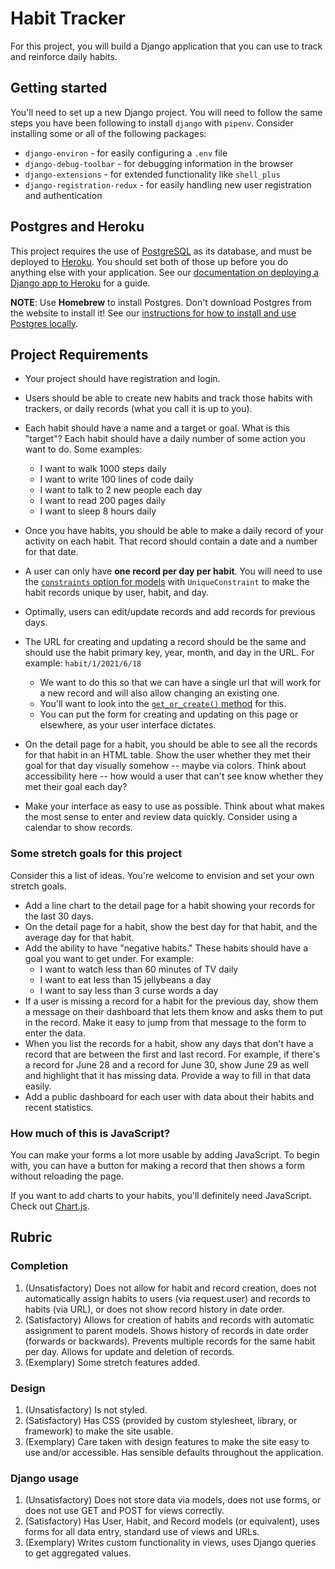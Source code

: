 # Habit Tracker

For this project, you will build a Django application that you can use to track and reinforce daily habits.

## Getting started

You'll need to set up a new Django project. You will need to follow the same steps you have been following to install `django` with `pipenv`. Consider installing some or all of the following packages:

- `django-environ` - for easily configuring a `.env` file
- `django-debug-toolbar` - for debugging information in the browser
- `django-extensions` - for extended functionality like `shell_plus`
- `django-registration-redux` - for easily handling new user registration and authentication

## Postgres and Heroku

This project requires the use of [PostgreSQL](https://www.postgresql.org/docs/current/index.html) as its database, and must be deployed to [Heroku](https://www.heroku.com/). You should set both of those up before you do anything else with your application. See our [documentation on deploying a Django app to Heroku](https://momentumlearn.notion.site/Deploying-a-Django-App-to-Heroku-81488333c03445539bfc7eb3c1691ed0) for a guide.

**NOTE**: Use **Homebrew** to install Postgres. Don't download Postgres from the website to install it! See our [instructions for how to install and use Postgres locally](https://momentumlearn.notion.site/Using-Postgres-Locally-6d24cd1ea8854eabb875023d6696fba9).

## Project Requirements

- Your project should have registration and login.
- Users should be able to create new habits and track those habits with trackers, or daily records (what you call it is up to you).
- Each habit should have a name and a target or goal. What is this "target"? Each habit should have a daily number of some action you want to do. Some examples:
  - I want to walk 1000 steps daily
  - I want to write 100 lines of code daily
  - I want to talk to 2 new people each day
  - I want to read 200 pages daily
  - I want to sleep 8 hours daily
- Once you have habits, you should be able to make a daily record of your activity on each habit. That record should contain a date and a number for that date.
- A user can only have **one record per day per habit**. You will need to use the [`constraints` option for models](https://docs.djangoproject.com/en/4.0/ref/models/constraints/) with `UniqueConstraint` to make the habit records unique by user, habit, and day.
- Optimally, users can edit/update records and add records for previous days.
- The URL for creating and updating a record should be the same and should use the habit primary key, year, month, and day in the URL. For example: `habit/1/2021/6/18`

  - We want to do this so that we can have a single url that will work for a new record and will also allow changing an existing one.
  - You'll want to look into the [`get_or_create()` method](https://docs.djangoproject.com/en/4.0/ref/models/querysets/#django.db.models.query.QuerySet.get_or_create) for this.
  - You can put the form for creating and updating on this page or elsewhere, as your user interface dictates.

- On the detail page for a habit, you should be able to see all the records for that habit in an HTML table. Show the user whether they met their goal for that day visually somehow -- maybe via colors. Think about accessibility here -- how would a user that can't see know whether they met their goal each day?
- Make your interface as easy to use as possible. Think about what makes the most sense to enter and review data quickly. Consider using a calendar to show records.

### Some stretch goals for this project

Consider this a list of ideas. You're welcome to envision and set your own stretch goals.

- Add a line chart to the detail page for a habit showing your records for the last 30 days.
- On the detail page for a habit, show the best day for that habit, and the average day for that habit.
- Add the ability to have "negative habits." These habits should have a goal you want to get under. For example:
  - I want to watch less than 60 minutes of TV daily
  - I want to eat less than 15 jellybeans a day
  - I want to say less than 3 curse words a day
- If a user is missing a record for a habit for the previous day, show them a message on their dashboard that lets them know and asks them to put in the record. Make it easy to jump from that message to the form to enter the data.
- When you list the records for a habit, show any days that don't have a record that are between the first and last record. For example, if there's a record for June 28 and a record for June 30, show June 29 as well and highlight that it has missing data. Provide a way to fill in that data easily.
- Add a public dashboard for each user with data about their habits and recent statistics.

### How much of this is JavaScript?

You can make your forms a lot more usable by adding JavaScript. To begin with, you can have a button for making a record that then shows a form without reloading the page.

If you want to add charts to your habits, you'll definitely need JavaScript. Check out [Chart.js](https://www.chartjs.org/).

## Rubric

### Completion

1. (Unsatisfactory) Does not allow for habit and record creation, does not automatically assign habits to users (via request.user) and records to habits (via URL), or does not show record history in date order.
2. (Satisfactory) Allows for creation of habits and records with automatic assignment to parent models. Shows history of records in date order (forwards or backwards). Prevents multiple records for the same habit per day. Allows for update and deletion of records.
3. (Exemplary) Some stretch features added.

### Design

1. (Unsatisfactory) Is not styled.
2. (Satisfactory) Has CSS (provided by custom stylesheet, library, or framework) to make the site usable.
3. (Exemplary) Care taken with design features to make the site easy to use and/or accessible. Has sensible defaults throughout the application.

### Django usage

1. (Unsatisfactory) Does not store data via models, does not use forms, or does not use GET and POST for views correctly.
2. (Satisfactory) Has User, Habit, and Record models (or equivalent), uses forms for all data entry, standard use of views and URLs.
3. (Exemplary) Writes custom functionality in views, uses Django queries to get aggregated values.
